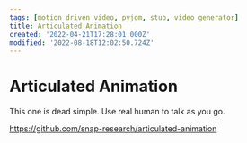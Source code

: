 ```yaml
---
tags: [motion driven video, pyjom, stub, video generator]
title: Articulated Animation
created: '2022-04-21T17:28:01.000Z'
modified: '2022-08-18T12:02:50.724Z'
---
```


# Articulated Animation

This one is dead simple. Use real human to talk as you go.

https://github.com/snap-research/articulated-animation
